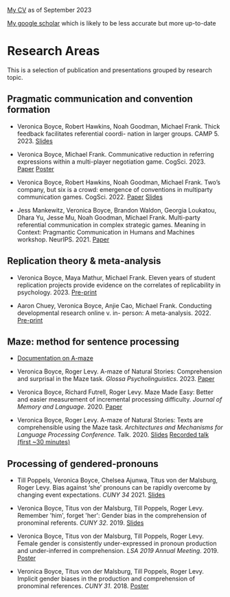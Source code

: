 ---
---

[My CV](assets/Boyce_CV.pdf) as of September 2023

[My google scholar](https://scholar.google.com/citations?user=bJ791-QAAAAJ&hl=en) which is likely to be less accurate but more up-to-date

# Research Areas
This is a selection of publication and presentations grouped by research topic. 

## Pragmatic communication and convention formation

- Veronica Boyce, Robert Hawkins, Noah Goodman, Michael Frank. Thick feedback facilitates referential coordi-
nation in larger groups. CAMP 5. 2023. [Slides](https://docs.google.com/presentation/d/1_e1cebDDuoJ_UJSlEkTziPLBDHjrn7tXGYJvQn0b6K8/edit?usp=sharing)

- Veronica Boyce, Michael Frank. Communicative reduction in referring expressions within a multi-player
negotiation game. CogSci. 2023. [Paper](https://escholarship.org/uc/item/8dq8c2s6) [Poster](https://github.com/vboyce/AA-flowers/blob/main/write-ups/cogsci23_poster/document.pdf)

- Veronica Boyce, Robert Hawkins, Noah Goodman, Michael Frank. Two’s company, but six is a crowd: emergence
of conventions in multiparty communication games. CogSci. 2022. [Paper](https://psyarxiv.com/xd7ep/) [Slides](https://docs.google.com/presentation/d/1duVklT44LPrj6jcGf-NIzfQEE6lNelk7juTIS7m2-aA/edit?usp=sharing)

- Jess Mankewitz, Veronica Boyce, Brandon Waldon, Georgia Loukatou, Dhara Yu, Jesse Mu, Noah Goodman, Michael Frank.
Multi-party referential communication in complex strategic games. Meaning in Context:
Pragmantic Communication in Humans and Machines workshop. NeurIPS. 2021. [Paper](https://psyarxiv.com/tfb3d/)

## Replication theory & meta-analysis

- Veronica Boyce, Maya Mathur, Michael Frank. Eleven years of student replication projects provide evidence
on the correlates of replicability in psychology. 2023. [Pre-print](https://psyarxiv.com/dpyn6/)

- Aaron Chuey, Veronica Boyce, Anjie Cao, Michael Frank. Conducting developmental research online v. in-
person: A meta-analysis. 2022. [Pre-print](https://psyarxiv.com/qc6fw/)

## Maze: method for sentence processing

- [Documentation on A-maze](https://vboyce.github.io/Maze/)
 
- Veronica Boyce, Roger Levy. A-maze of Natural Stories: Comprehension and surprisal in the Maze
task. *Glossa Psycholinguistics*. 2023. [Paper](https://escholarship.org/uc/item/6vh9d8zm)

- Veronica Boyce, Richard Futrell, Roger Levy. Maze Made Easy: Better and easier measurement of incremental processing difficulty. *Journal of Memory and Language*. 2020. [Paper](https://psyarxiv.com/b7nqd/)

- Veronica Boyce, Roger Levy.  A-maze of Natural Stories: Texts are comprehensible using the Maze task. *Architectures and Mechanisms for Language Processing Conference.* Talk. 2020. [Slides](https://github.com/vboyce/amaze-natural-stories/blob/master/amlap_2020_talk.pdf) [Recorded talk (first ~30 minutes)](https://www.twitch.tv/videos/734922554)


## Processing of gendered-pronouns

- Till Poppels, Veronica Boyce, Chelsea Ajunwa, Titus von der Malsburg, Roger Levy. Bias against ‘she’ pronouns can be rapidly overcome by changing event expectations. *CUNY 34* 2021. [Slides](https://tpoppels.github.io/files/2021-poppels-boyce-ajunwa-vondermalsburg-levy-cuny-slides.pdf)

- Veronica Boyce, Titus von der Malsburg, Till Poppels, Roger Levy. Remember 'him', forget 'her': Gender bias in the comprehension of pronominal referents. *CUNY 32*. 2019. [Slides](https://osf.io/utxbd/)

- Veronica Boyce, Titus von der Malsburg, Till Poppels, Roger Levy. Female gender is consistently under-expressed in pronoun production and under-inferred in comprehension. *LSA 2019 Annual Meeting*. 2019. [Poster](https://osf.io/r9mys/)

- Veronica Boyce, Titus von der Malsburg, Till Poppels, Roger Levy. Implicit gender biases in the production and comprehension of pronominal references. *CUNY 31*. 2018. [Poster](https://osf.io/hnsdb/)

